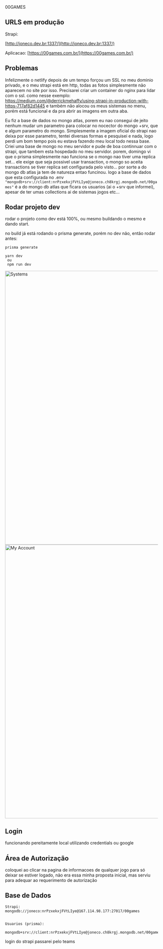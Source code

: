 00GAMES

## URLS em produção

Strapi:

[http://joneco.dev.br:1337/](http://joneco.dev.br:1337/)

Aplicacao:
[https://00games.com.br/](https://00games.com.br/)


## Problemas

Infelizmente o netlify depois de um tempo forçou um SSL no meu dominio privado,  e o meu strapi está em http, todas as fotos simplesmente não aparecem no site por isso. Precisarei criar um container do nginx para lidar com o ssl.
como nesse exemplo: https://medium.com/@derrickmehaffy/using-strapi-in-production-with-https-717af82d1445
e também não alocou os meus sistemas no menu, porém está funcional e da pra abrir as imagens em outra aba.

Eu fiz a base de dados no mongo atlas, porem eu nao consegui de jeito nenhum mudar um parametro para colocar no nocector do mongo +srv, que e algum parametro do mongo. Simplesmente a imagem oficial do strapi nao deixa por esse parametro, tentei diversas formas e pesquisei e nada, logo perdi um bom tempo pois eu estava fazendo meu local todo nessa base. Criei uma base de mongo no meu servidor e pude de boa continnuar com o strapi, que tambem esta hospedado no meu servidor. porem, domingo vi que o prisma simplesmente nao funciona se o mongo nao tiver uma replica set... ele exige que seja possivel usar transaction, o mongo so aceita transactions se tiver replica set configurada pelo visto... por sorte a do mongo db atlas ja tem de natureza entao funcinou.
logo a base de dados que esta configurada no .env
```"mongodb+srv://client:nrPzxekxjFVtLIye@joneco.ch8krgj.mongodb.net/00games"```
é a do mongo db atlas que ficara os usuarios (ai o +srv que informei), apesar de ter umas collections ai de sistemas jogos etc...

## Rodar projeto dev

rodar o projeto como dev está 100%, ou mesmo buildando o mesmo e dando start.

no build já está rodando o prisma generate, porém no dev não, então rodar antes:
```
prisma generate
```

```
yarn dev
 ou
 npm run dev
 ```

 <img src="https://github.com/joneco02/00games_next/blob/main/public/systems.png?raw=true" width="900" alt="Systems" />
 <img src="https://github.com/joneco02/00games_next/blob/main/public/my_account_menu_logged.png?raw=true" width="900" alt="My Account" />

## Login
funcionando pereitamente local utilizando credentials ou google

## Área de Autorização

coloquei ao clicar na pagina de informacoes de qualquer jogo para só deixar se estiver logado, não era essa minha proposta inicial, mas serviu para adequar ao requerimento de autorização

## Base de Dados
```
Strapi:
mongodb://joneco:nrPzxekxjFVtLIye@167.114.98.177:27017/00games


Usuarios (prisma):

mongodb+srv://client:nrPzxekxjFVtLIye@joneco.ch8krgj.mongodb.net/00games
```

login do strapi passarei pelo teams
